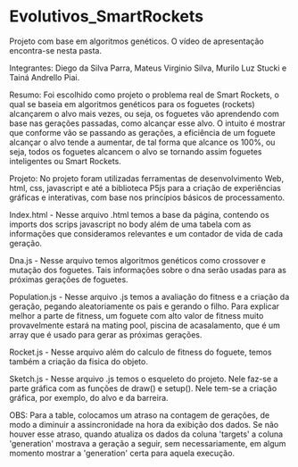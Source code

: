 # Evolutivos_SmartRockets
Projeto com base em algoritmos genéticos.
O vídeo de apresentação encontra-se nesta pasta.

Integrantes: Diego da Silva Parra, Mateus Virginio Silva, Murilo Luz Stucki e Tainá Andrello Piai.

Resumo:
Foi escolhido como projeto o problema real de Smart Rockets, o qual se baseia em algoritmos genéticos para os foguetes (rockets) alcançarem o alvo mais vezes, ou seja, os foguetes vão aprendendo com base nas gerações passadas, como alcançar esse alvo. O intuito é mostrar que conforme vão se passando as gerações, a eficiência de um foguete alcançar o alvo tende a aumentar, de tal forma que alcance os 100%, ou seja, todos os foguetes alcancem o alvo se tornando assim foguetes inteligentes ou Smart Rockets.

Projeto:
  No projeto foram utilizadas ferramentas de desenvolvimento Web, html, css, javascript e até a biblioteca P5js para a criação de experiências gráficas e interativas, com base nos princípios básicos de processamento.
  
Index.html - Nesse arquivo .html temos a base da página, contendo os imports dos scrips javascript no body além de uma tabela com as informações que consideramos relevantes e um contador de vida de cada geração.
  
Dna.js - Nesse arquivo temos algoritmos genéticos como crossover e mutação dos foguetes. Tais informações sobre o dna serão usadas para as próximas gerações de foguetes.

Population.js - Nesse arquivo .js temos a avaliação do fitness e a criação da geração, pegando aleatoriamente os pais e gerando o filho. Para explicar melhor a parte de fitness, um foguete com alto valor de fitness muito provavelmente estará na mating pool, piscina de acasalamento,  que é um array que é usado para gerar as próximas gerações.

Rocket.js - Nesse arquivo além do calculo de fitness do foguete, temos também a criação da fisica do objeto.

Sketch.js - Nesse arquivo .js temos o esqueleto do projeto. Nele faz-se a parte gráfica com as funções de draw() e setup(). Nele tem-se a criação gráfica, por exemplo, do alvo e da barreira.

OBS: Para a table, colocamos um atraso na contagem de gerações, de modo a diminuir a assincronidade na hora da exibição dos dados. Se não houver esse atraso, quando atualiza os dados da coluna 'targets' a coluna 'generation' mostrava a geração a seguir, sem necessariamente, em algum momento mostrar a 'generation' certa para aquela execução.
